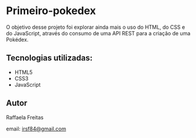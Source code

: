 # Primeiro-pokedex
O objetivo desse projeto foi explorar ainda mais o uso do HTML, do CSS e do JavaScript, através do consumo de uma API REST para a criação de uma Pokédex.


## Tecnologias utilizadas:
- HTML5
- CSS3
- JavaScript

## Autor 
Raffaela Freitas

email: irsf84@gmail.com
